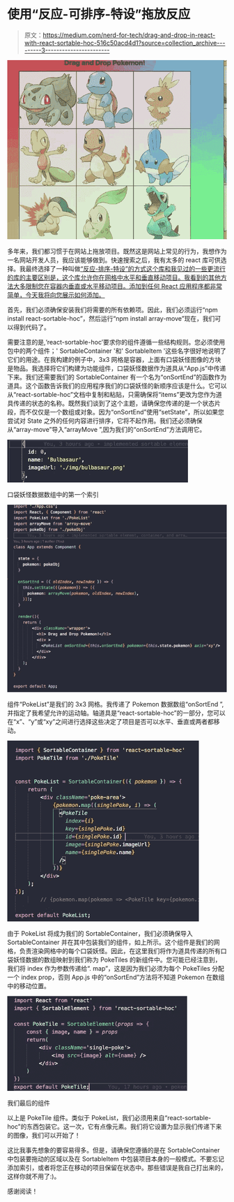 # 使用“反应-可排序-特设”拖放反应

> 原文：<https://medium.com/nerd-for-tech/drag-and-drop-in-react-with-react-sortable-hoc-516c50acd4d1?source=collection_archive---------3----------------------->

![](img/1127ba707982b34a7863b96c1af5366f.png)

多年来，我们都习惯于在网站上拖放项目。既然这是网站上常见的行为，我想作为一名网站开发人员，我应该能够做到。快速搜索之后，我有太多的 react 库可供选择。我最终选择了一种叫做[“反应-排序-特设”的方式这个库和我见过的一些更流行的库的主要区别是，这个库允许你在网格中水平和垂直移动项目。我看到的其他方法大多限制您在容器内垂直或水平移动项目。添加到任何 React 应用程序都非常简单，今天我将向您展示如何添加。](https://github.com/clauderic/react-sortable-hoc)

首先，我们必须确保安装我们将需要的所有依赖项。因此，我们必须运行“npm install react-sortable-hoc”，然后运行“npm install array-move”现在，我们可以得到代码了。

需要注意的是,‘react-sortable-hoc’要求你的组件遵循一些结构规则。您必须使用包中的两个组件；' SortableContainer '和' SortableItem '这些名字很好地说明了它们的用途。在我构建的例子中，3x3 网格是容器，上面有口袋妖怪图像的方块是物品。我选择将它们构建为功能组件，口袋妖怪数据作为道具从“App.js”中传递下来。我们还需要我们的 SortableContainer 有一个名为“onSortEnd”的函数作为道具。这个函数告诉我们的应用程序我们的口袋妖怪的新顺序应该是什么。它可以从“react-sortable-hoc”文档中复制和粘贴，只需确保将“items”更改为您作为道具传递的状态的名称。既然我们谈到了这个主题，请确保您传递的是一个状态片段，而不仅仅是一个数组或对象。因为“onSortEnd”使用“setState”，所以如果您尝试对 State 之外的任何内容进行排序，它将不起作用。我们还必须确保从“array-move”导入“arrayMove ”,因为我们的“onSortEnd”方法调用它。

![](img/6929bd92c687147f64ca7b0b722847ca.png)

口袋妖怪数据数组中的第一个索引

![](img/4a12e5838dd4c1ff2b119558c7496d70.png)

组件“PokeList”是我们的 3x3 网格。我传递了 Pokemon 数据数组“onSortEnd ”,并指定了我希望允许的运动轴。轴道具是“react-sortable-hoc”的一部分，您可以在“x”、“y”或“xy”之间进行选择这些决定了项目是否可以水平、垂直或两者都移动。

![](img/178c8f240d27ce792d334ae6a1628050.png)

由于 PokeList 将成为我们的 SortableContainer，我们必须确保导入 SortableContainer 并在其中包装我们的组件，如上所示。这个组件是我们的网格，负责渲染网格中的每个口袋妖怪。因此，在这里我们将作为道具传递的所有口袋妖怪数据的数组映射到我们称为 PokeTiles 的新组件中。您可能已经注意到，我们将 index 作为参数传递给“. map”，这是因为我们必须为每个 PokeTiles 分配一个 index prop，否则 App.js 中的“onSortEnd”方法将不知道 Pokemon 在数组中的移动位置。

![](img/97c27a0787a7d1ac9c4424198c16f05e.png)

我们最后的组件

以上是 PokeTile 组件。类似于 PokeList，我们必须用来自“react-sortable-hoc”的东西包装它。这一次，它有点像元素。我们将它设置为显示我们传递下来的图像，我们可以开始了！

这比我事先想象的要容易得多。但是，请确保您遵循的是在 SortableContainer 中包装要拖动的区域以及在 SortableItem 中包装项目本身的一般模式。不要忘记添加索引，或者将您正在移动的项目保留在状态中。那些错误是我自己打出来的，这样你就不用了:)。

感谢阅读！